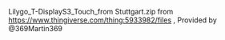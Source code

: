 Lilygo_T-DisplayS3_Touch_from Stuttgart.zip from https://www.thingiverse.com/thing:5933982/files , Provided by  @369Martin369 